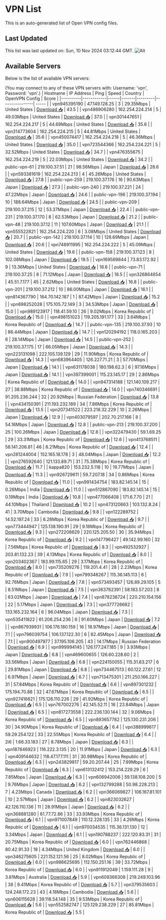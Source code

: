 # VPN List

This is an auto-generated list of Open VPN config files.

## Last Updated

This list was last updated on: Sun, 10 Nov 2024 03:12:44 GMT.
![Alt](https://repobeats.axiom.co/api/embed/186b98318ef1479477931607c1ad7d823f12451f.svg "Repobeats analytics image")

## Available Servers

Below is the list of available VPN servers:

(You may connect to any of these VPN servers with: Username: 'vpn', Password: 'vpn'.)
| Hostname | IP Address | Ping | Speed | Country | OpenVPN Config | Score |
|----------|------------|------|-------|---------|----------------| ----- |
| vpn945395190 | 47.149.128.25 | 3 | 29.35Mbps | United States | [Download 📥](./configs/server_0_US.ovpn) | 43.5 |
| vpn486906280 | 162.254.224.214 | 5 | 49.03Mbps | United States | [Download 📥](./configs/server_1_US.ovpn) | 37.0 |
| vpn301447651 | 162.254.224.217 | 5 | 44.69Mbps | United States | [Download 📥](./configs/server_2_US.ovpn) | 35.6 |
| vpn314773604 | 162.254.224.215 | 5 | 44.81Mbps | United States | [Download 📥](./configs/server_3_US.ovpn) | 35.6 |
| vpn450074417 | 162.254.224.218 | 5 | 46.36Mbps | United States | [Download 📥](./configs/server_4_US.ovpn) | 35.0 |
| vpn723544366 | 162.254.224.221 | 5 | 32.52Mbps | United States | [Download 📥](./configs/server_5_US.ovpn) | 34.7 |
| vpn476355675 | 162.254.224.219 | 5 | 22.03Mbps | United States | [Download 📥](./configs/server_6_US.ovpn) | 34.2 |
| public-vpn-61 | 219.100.37.51 | 21 | 98.56Mbps | Japan | [Download 📥](./configs/server_7_JP.ovpn) | 28.6 |
| vpn593381619 | 162.254.224.213 | 4 | 45.26Mbps | United States | [Download 📥](./configs/server_8_US.ovpn) | 27.8 |
| public-vpn-259 | 219.100.37.176 | 16 | 90.63Mbps | Japan | [Download 📥](./configs/server_9_JP.ovpn) | 27.3 |
| public-vpn-240 | 219.100.37.221 | 24 | 47.22Mbps | Japan | [Download 📥](./configs/server_10_JP.ovpn) | 24.6 |
| public-vpn-196 | 219.100.37.194 | 10 | 188.64Mbps | Japan | [Download 📥](./configs/server_11_JP.ovpn) | 24.5 |
| public-vpn-209 | 219.100.37.215 | 12 | 53.37Mbps | Japan | [Download 📥](./configs/server_12_JP.ovpn) | 22.4 |
| public-vpn-231 | 219.100.37.170 | 8 | 62.53Mbps | Japan | [Download 📥](./configs/server_13_JP.ovpn) | 21.2 |
| public-vpn-48 | 219.100.37.12 | 11 | 107.60Mbps | Japan | [Download 📥](./configs/server_14_JP.ovpn) | 21.1 |
| vpn555522821 | 162.254.224.220 | 6 | 3.08Mbps | United States | [Download 📥](./configs/server_15_US.ovpn) | 20.7 |
| public-vpn-142 | 219.100.37.114 | 10 | 128.69Mbps | Japan | [Download 📥](./configs/server_16_JP.ovpn) | 20.6 |
| vpn748911995 | 162.254.224.222 | 5 | 45.09Mbps | United States | [Download 📥](./configs/server_17_US.ovpn) | 19.6 |
| public-vpn-158 | 219.100.37.123 | 8 | 102.08Mbps | Japan | [Download 📥](./configs/server_18_JP.ovpn) | 19.5 |
| vpn169569844 | 73.83.172.92 | 9 | 13.36Mbps | United States | [Download 📥](./configs/server_19_US.ovpn) | 18.6 |
| public-vpn-71 | 219.100.37.25 | 8 | 71.12Mbps | Japan | [Download 📥](./configs/server_20_JP.ovpn) | 18.5 |
| vpn326864654 | 45.51.7.177 | 45 | 2.62Mbps | United States | [Download 📥](./configs/server_21_US.ovpn) | 16.8 |
| public-vpn-201 | 219.100.37.212 | 10 | 86.00Mbps | Japan | [Download 📥](./configs/server_22_JP.ovpn) | 16.1 |
| vpn814367790 | 164.70.142.187 | 1 | 87.42Mbps | Japan | [Download 📥](./configs/server_23_JP.ovpn) | 15.2 |
| vpn698252028 | 175.105.72.149 | 3 | 34.53Mbps | Japan | [Download 📥](./configs/server_24_JP.ovpn) | 15.0 |
| vpn989123917 | 118.41.59.10 | 26 | 9.02Mbps | Korea Republic of | [Download 📥](./configs/server_25_KR.ovpn) | 15.0 |
| vpn498151023 | 119.205.191.177 | 33 | 3.64Mbps | Korea Republic of | [Download 📥](./configs/server_26_KR.ovpn) | 14.7 |
| public-vpn-135 | 219.100.37.93 | 10 | 86.44Mbps | Japan | [Download 📥](./configs/server_27_JP.ovpn) | 14.7 |
| vpn120294192 | 118.0.165.203 | 6 | 28.14Mbps | Japan | [Download 📥](./configs/server_28_JP.ovpn) | 14.5 |
| public-vpn-252 | 219.100.37.175 | 17 | 66.05Mbps | Japan | [Download 📥](./configs/server_29_JP.ovpn) | 14.3 |
| vpn223131098 | 222.105.139.129 | 29 | 11.90Mbps | Korea Republic of | [Download 📥](./configs/server_30_KR.ovpn) | 14.3 |
| vpn683964405 | 126.227.71.21 | 3 | 57.70Mbps | Japan | [Download 📥](./configs/server_31_JP.ovpn) | 14.1 |
| vpn631178038 | 180.198.62.3 | 6 | 97.16Mbps | Japan | [Download 📥](./configs/server_32_JP.ovpn) | 14.1 |
| vpn397399001 | 115.23.145.17 | 29 | 2.86Mbps | Korea Republic of | [Download 📥](./configs/server_33_KR.ovpn) | 14.0 |
| vpn947314188 | 121.140.109.217 | 27 | 38.88Mbps | Korea Republic of | [Download 📥](./configs/server_34_KR.ovpn) | 14.0 |
| vpn740346691 | 91.205.236.244 | 32 | 20.92Mbps | Russian Federation | [Download 📥](./configs/server_35_RU.ovpn) | 13.8 |
| vpn434150391 | 211.193.232.189 | 34 | 7.86Mbps | Korea Republic of | [Download 📥](./configs/server_36_KR.ovpn) | 13.5 |
| vpn207341522 | 223.218.32.229 | 10 | 2.26Mbps | Japan | [Download 📥](./configs/server_37_JP.ovpn) | 12.9 |
| vpn403079597 | 202.70.217.166 | 8 | 54.16Mbps | Japan | [Download 📥](./configs/server_38_JP.ovpn) | 12.8 |
| public-vpn-213 | 219.100.37.200 | 25 | 100.26Mbps | Japan | [Download 📥](./configs/server_39_JP.ovpn) | 12.8 |
| vpn322479430 | 59.1.69.25 | 29 | 33.31Mbps | Korea Republic of | [Download 📥](./configs/server_40_KR.ovpn) | 12.6 |
| vpn413768511 | 58.141.206.81 | 46 | 8.21Mbps | Korea Republic of | [Download 📥](./configs/server_41_KR.ovpn) | 12.4 |
| vpn281244004 | 152.165.18.178 | 3 | 48.04Mbps | Japan | [Download 📥](./configs/server_42_JP.ovpn) | 12.2 |
| vpn276592640 | 121.133.89.71 | 31 | 75.38Mbps | Korea Republic of | [Download 📥](./configs/server_43_KR.ovpn) | 11.7 |
| kappa820 | 153.232.5.118 | 10 | 19.77Mbps | Japan | [Download 📥](./configs/server_44_JP.ovpn) | 11.3 |
| vpn926729611 | 59.7.207.18 | 34 | 0.86Mbps | Korea Republic of | [Download 📥](./configs/server_45_KR.ovpn) | 11.0 |
| vpn991434754 | 183.82.145.14 | 15 | 0.26Mbps | India | [Download 📥](./configs/server_46_IN.ovpn) | 11.0 |
| vpn512867090 | 183.82.145.14 | 15 | 0.19Mbps | India | [Download 📥](./configs/server_47_IN.ovpn) | 10.8 |
| vpn477066408 | 171.6.7.70 | 21 | 44.10Mbps | Thailand | [Download 📥](./configs/server_48_TH.ovpn) | 10.2 |
| vpn473120663 | 103.132.8.24 | 41 | 3.70Mbps | Cambodia | [Download 📥](./configs/server_49_KH.ovpn) | 9.8 |
| vpn122289752 | 14.52.197.24 | 33 | 6.28Mbps | Korea Republic of | [Download 📥](./configs/server_50_KR.ovpn) | 9.7 |
| vpn773444947 | 125.138.190.91 | 29 | 9.18Mbps | Korea Republic of | [Download 📥](./configs/server_51_KR.ovpn) | 9.3 |
| vpn272208629 | 220.125.205.50 | 30 | 35.94Mbps | Korea Republic of | [Download 📥](./configs/server_52_KR.ovpn) | 9.2 |
| vpn147796427 | 49.142.99.160 | 32 | 7.56Mbps | Korea Republic of | [Download 📥](./configs/server_53_KR.ovpn) | 8.3 |
| vpn492532927 | 203.81.132.23 | 39 | 4.13Mbps | Korea Republic of | [Download 📥](./configs/server_54_KR.ovpn) | 8.0 |
| vpn203402367 | 183.99.115.65 | 29 | 3.17Mbps | Korea Republic of | [Download 📥](./configs/server_55_KR.ovpn) | 8.0 |
| vpn735209276 | 119.201.4.41 | 28 | 2.23Mbps | Korea Republic of | [Download 📥](./configs/server_56_KR.ovpn) | 7.9 |
| vpn799348267 | 115.36.145.113 | 6 | 92.76Mbps | Japan | [Download 📥](./configs/server_57_JP.ovpn) | 7.8 |
| vpn573493457 | 126.89.29.105 | 5 | 8.51Mbps | Japan | [Download 📥](./configs/server_58_JP.ovpn) | 7.5 |
| vpn363782391 | 58.183.57.203 | 8 | 63.02Mbps | Japan | [Download 📥](./configs/server_59_JP.ovpn) | 7.4 |
| vpn878236724 | 220.210.154.156 | 22 | 5.17Mbps | Japan | [Download 📥](./configs/server_60_JP.ovpn) | 7.3 |
| vpn377726682 | 133.165.232.164 | 6 | 96.04Mbps | Japan | [Download 📥](./configs/server_61_JP.ovpn) | 7.3 |
| vpn535411822 | 61.206.254.236 | 6 | 91.60Mbps | Japan | [Download 📥](./configs/server_62_JP.ovpn) | 7.2 |
| vpn867939931 | 106.176.180.159 | 16 | 18.97Mbps | Japan | [Download 📥](./configs/server_63_JP.ovpn) | 7.1 |
| vpn796039754 | 106.137.122.30 | 6 | 82.45Mbps | Japan | [Download 📥](./configs/server_64_JP.ovpn) | 7.1 |
| vpn900497977 | 37.195.106.205 | 43 | 14.17Mbps | Russian Federation | [Download 📥](./configs/server_65_RU.ovpn) | 6.9 |
| vpn999994145 | 126.177.247.185 | 9 | 3.93Mbps | Japan | [Download 📥](./configs/server_66_JP.ovpn) | 6.8 |
| vpn469600655 | 126.60.228.60 | 2 | 33.56Mbps | Japan | [Download 📥](./configs/server_67_JP.ovpn) | 6.8 |
| vpn224150055 | 115.31.83.217 | 6 | 29.81Mbps | Japan | [Download 📥](./configs/server_68_JP.ovpn) | 6.8 |
| vpn734467513 | 60.122.27.61 | 12 | 6.97Mbps | Japan | [Download 📥](./configs/server_69_JP.ovpn) | 6.7 |
| vpn713475301 | 211.250.166.227 | 31 | 57.84Mbps | Korea Republic of | [Download 📥](./configs/server_70_KR.ovpn) | 6.6 |
| vpn897301232 | 175.194.70.88 | 32 | 47.67Mbps | Korea Republic of | [Download 📥](./configs/server_71_KR.ovpn) | 6.5 |
| vpn927416621 | 175.126.110.226 | 29 | 41.92Mbps | Korea Republic of | [Download 📥](./configs/server_72_KR.ovpn) | 6.5 |
| vpn767002276 | 42.145.52.11 | 16 | 23.84Mbps | Japan | [Download 📥](./configs/server_73_JP.ovpn) | 6.5 |
| vpn817273558 | 222.236.130.144 | 32 | 9.06Mbps | Korea Republic of | [Download 📥](./configs/server_74_KR.ovpn) | 6.5 |
| vpn893657782 | 125.130.231.206 | 30 | 34.90Mbps | Korea Republic of | [Download 📥](./configs/server_75_KR.ovpn) | 6.4 |
| vpn388999617 | 59.29.254.122 | 33 | 22.55Mbps | Korea Republic of | [Download 📥](./configs/server_76_KR.ovpn) | 6.4 |
| 2i6 | 1.66.33.183 | 27 | 8.78Mbps | Japan | [Download 📥](./configs/server_77_JP.ovpn) | 6.3 |
| vpn187846923 | 116.222.3.135 | 20 | 11.91Mbps | Japan | [Download 📥](./configs/server_78_JP.ovpn) | 6.3 |
| vpn409144632 | 118.47.177.111 | 31 | 30.98Mbps | Korea Republic of | [Download 📥](./configs/server_79_KR.ovpn) | 6.3 |
| vpn243829817 | 59.20.207.44 | 25 | 7.99Mbps | Korea Republic of | [Download 📥](./configs/server_80_KR.ovpn) | 6.3 |
| vpn613132412 | 153.214.229.29 | 6 | 7.85Mbps | Japan | [Download 📥](./configs/server_81_JP.ovpn) | 6.3 |
| vpn606942006 | 59.138.108.200 | 5 | 9.76Mbps | Japan | [Download 📥](./configs/server_82_JP.ovpn) | 6.2 |
| vpn132799288 | 50.98.228.213 | 7 | 4.23Mbps | Canada | [Download 📥](./configs/server_83_CA.ovpn) | 6.2 |
| vpn366069827 | 106.167.81.101 | 10 | 2.57Mbps | Japan | [Download 📥](./configs/server_84_JP.ovpn) | 6.2 |
| vpn823032627 | 42.126.110.136 | 11 | 28.91Mbps | Japan | [Download 📥](./configs/server_85_JP.ovpn) | 6.2 |
| vpn368881280 | 61.77.72.86 | 33 | 33.93Mbps | Korea Republic of | [Download 📥](./configs/server_86_KR.ovpn) | 6.1 |
| vpn971007849 | 110.12.228.135 | 33 | 4.26Mbps | Korea Republic of | [Download 📥](./configs/server_87_KR.ovpn) | 6.1 |
| vpn970034535 | 115.36.131.130 | 12 | 3.34Mbps | Japan | [Download 📥](./configs/server_88_JP.ovpn) | 6.1 |
| vpn190788237 | 222.120.83.31 | 31 | 20.75Mbps | Korea Republic of | [Download 📥](./configs/server_89_KR.ovpn) | 6.0 |
| vpn762446868 | 80.42.91.33 | 18 | 4.34Mbps | United Kingdom | [Download 📥](./configs/server_90_GB.ovpn) | 6.0 |
| vpn346275605 | 221.152.121.56 | 25 | 8.02Mbps | Korea Republic of | [Download 📥](./configs/server_91_KR.ovpn) | 6.0 |
| vpn986625695 | 112.150.251.16 | 39 | 33.72Mbps | Korea Republic of | [Download 📥](./configs/server_92_KR.ovpn) | 6.0 |
| vpn911912049 | 1.159.111.28 | 9 | 3.81Mbps | Australia | [Download 📥](./configs/server_93_AU.ovpn) | 5.9 |
| vpn609366308 | 219.249.103.96 | 38 | 9.41Mbps | Korea Republic of | [Download 📥](./configs/server_94_KR.ovpn) | 5.7 |
| vpn379535603 | 124.248.172.23 | 43 | 4.18Mbps | Cambodia | [Download 📥](./configs/server_95_KH.ovpn) | 5.6 |
| vpn606115628 | 39.118.54.148 | 35 | 9.53Mbps | Korea Republic of | [Download 📥](./configs/server_96_KR.ovpn) | 5.6 |
| vpn552582747 | 125.129.238.229 | 27 | 85.81Mbps | Korea Republic of | [Download 📥](./configs/server_97_KR.ovpn) | 5.5 |
